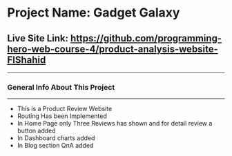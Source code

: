 # Project Name: Gadget Galaxy
## Live Site Link: https://github.com/programming-hero-web-course-4/product-analysis-website-FIShahid
***
### General Info About This Project
***
* This is a Product Review Website
* Routing Has been Implemented
* In Home Page only Three Reviews has shown and for detail review a button added
* In Dashboard charts added
* In Blog section QnA added
